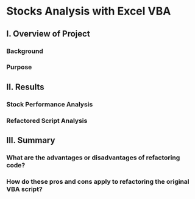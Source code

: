 # Stocks Analysis with Excel VBA

## I. Overview of Project

### Background

### Purpose

## II. Results

### Stock Performance Analysis

### Refactored Script Analysis

## III. Summary

### What are the advantages or disadvantages of refactoring code?

### How do these pros and cons apply to refactoring the original VBA script?




